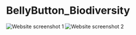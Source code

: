 # BellyButton_Biodiversity
![Website screenshot 1](https://user-images.githubusercontent.com/111723067/203671517-99400925-a9ab-4524-9231-72191f885fa3.png)
![Website screenshot 2](https://user-images.githubusercontent.com/111723067/203671528-114bd76a-829d-4ee7-aae7-1b501a0c5217.png)
